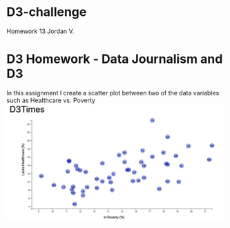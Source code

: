 # D3-challenge
Homework 13 Jordan V.

# D3 Homework - Data Journalism and D3
In this assignment I create a scatter plot between two of the data variables such as Healthcare vs. Poverty 
![ss](Images/ss.png)
